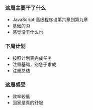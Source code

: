 ### 这周主要干了什么
- JavaScript 高级程序设第六章到第九章
- 基础的jQ
- 感觉没干什么也
### 下周计划
- 按照计划表完成任务
- 注重基础，别急于求成
- 注重总结
### 这周感受
- 效率较低
- 回家是真的舒服
